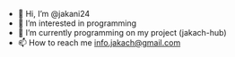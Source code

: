 - 👋 Hi, I’m @jakani24
- 👀 I’m interested in programming 
- 🌱 I’m currently programming on my project (jakach-hub)
- 📫 How to reach me info.jakach@gmail.com

<!---
jakani24/jakani24 is a ✨ special ✨ repository because its `README.md` (this file) appears on your GitHub profile.
You can click the Preview link to take a look at your changes.
--->
